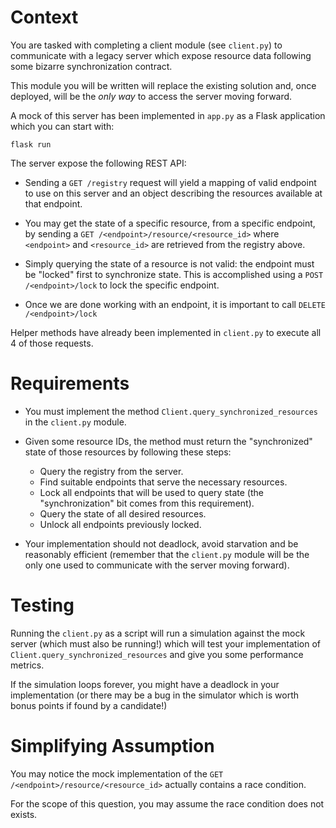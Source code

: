 # Context

You are tasked with completing a client module (see `client.py`) to communicate
with a legacy server which expose resource data following some bizarre
synchronization contract.

This module you will be written will replace the existing solution and, once
deployed, will be the *only way* to access the server moving forward.

A mock of this server has been implemented in `app.py` as a Flask application
which you can start with:

```
flask run
```

The server expose the following REST API:

* Sending a `GET /registry` request will yield a mapping of valid endpoint to
  use on this server and an object describing the resources available at that
  endpoint.

* You may get the state of a specific resource, from a specific endpoint, by
  sending a `GET /<endpoint>/resource/<resource_id>` where `<endpoint>` and
  `<resource_id>` are retrieved from the registry above.

* Simply querying the state of a resource is not valid: the endpoint must be
  "locked" first to synchronize state. This is accomplished using a `POST
  /<endpoint>/lock` to lock the specific endpoint.

* Once we are done working with an endpoint, it is important to call `DELETE
  /<endpoint>/lock`

Helper methods have already been implemented in `client.py` to execute all 4 of
those requests.

# Requirements

* You must implement the method `Client.query_synchronized_resources` in the
  `client.py` module.

* Given some resource IDs, the method must return the "synchronized" state of
  those resources by following these steps:

  - Query the registry from the server.
  - Find suitable endpoints that serve the necessary resources.
  - Lock all endpoints that will be used to query state (the "synchronization"
    bit comes from this requirement).
  - Query the state of all desired resources.
  - Unlock all endpoints previously locked.

* Your implementation should not deadlock, avoid starvation and be reasonably
  efficient (remember that the `client.py` module will be the only one used to
  communicate with the server moving forward).

# Testing

Running the `client.py` as a script will run a simulation against the mock
server (which must also be running!) which will test your implementation of
`Client.query_synchronized_resources` and give you some performance metrics.

If the simulation loops forever, you might have a deadlock in your
implementation (or there may be a bug in the simulator which is worth bonus
points if found by a candidate!)

# Simplifying Assumption

You may notice the mock implementation of the `GET`
`/<endpoint>/resource/<resource_id>` actually contains a race condition.

For the scope of this question, you may assume the race condition does not
exists.
